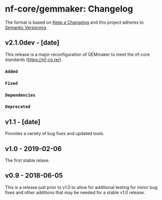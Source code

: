 # nf-core/gemmaker: Changelog

The format is based on [Keep a Changelog](https://keepachangelog.com/en/1.0.0/)
and this project adheres to [Semantic Versioning](https://semver.org/spec/v2.0.0.html).

## v2.1.0dev - [date]

This release is a major reconfiguration of GEMmaker to meet the nf-core standards (https://nf-co.re/).

### `Added`

### `Fixed`

### `Dependencies`

### `Deprecated`

## v1.1 - [date]

Provides a variety of bug fixes and updated tools.

## v1.0 - 2019-02-06

The first stable relase.

## v0.9 - 2018-06-05

This is a release just prior to v1.0 to allow for additional testing for minor bug fixes and other additions that may be needed for a stable v1.0 release.
